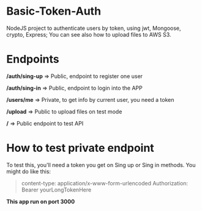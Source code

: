 # Basic-Token-Auth
NodeJS project to authenticate users by token, using jwt, Mongoose, crypto, Express; You can see also how to upload files to AWS S3.

# Endpoints

**/auth/sing-up** => Public, endpoint to register one user

**/auth/sing-in** => Public, endpoint to login into the APP

**/users/me** => Private, to get info by current user, you need a token

**/upload** => Public to upload files on test mode

**/** => Public endpoint to test API

# How to test private endpoint

To test this, you'll need a token you get on Sing up or Sing in methods. You might do like this:

> content-type: application/x-www-form-urlencoded
Authorization: Bearer yourLongTokenHere

**This app run on port 3000**
